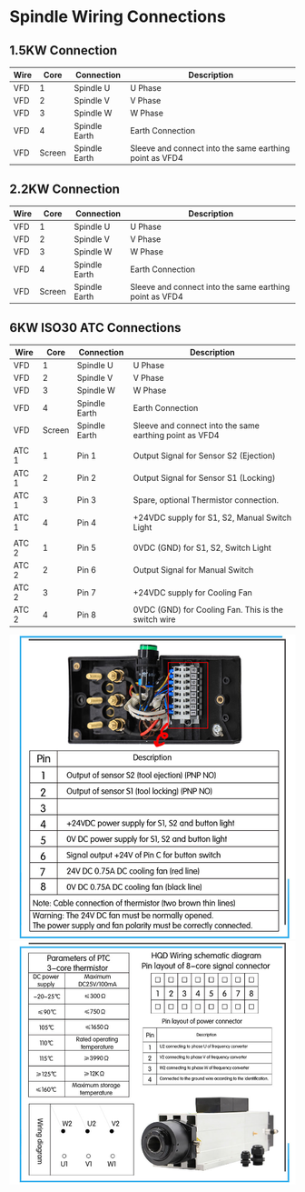 # Spindle Wiring Connections

## 1.5KW Connection

| Wire| Core |Connection | Description |
|-|-|-|-|
|VFD| 1| Spindle U | U Phase |
|VFD| 2| Spindle V | V Phase |
|VFD| 3| Spindle W | W Phase |
|VFD| 4| Spindle Earth| Earth Connection |
|VFD| Screen | Spindle Earth | Sleeve and connect into the same earthing point as VFD4

## 2.2KW Connection

| Wire| Core |Connection | Description |
|-|-|-|-|
|VFD| 1| Spindle U | U Phase |
|VFD| 2| Spindle V | V Phase |
|VFD| 3| Spindle W | W Phase |
|VFD| 4| Spindle Earth| Earth Connection |
|VFD| Screen | Spindle Earth | Sleeve and connect into the same earthing point as VFD4

## 6KW ISO30 ATC Connections

| Wire| Core |Connection | Description |
|-|-|-|-|
|VFD| 1| Spindle U | U Phase |
|VFD| 2| Spindle V | V Phase |
|VFD| 3| Spindle W | W Phase |
|VFD| 4| Spindle Earth| Earth Connection |
|VFD| Screen | Spindle Earth | Sleeve and connect into the same earthing point as VFD4
||||
|ATC 1| 1 | Pin 1 | Output Signal for Sensor S2 (Ejection)
|ATC 1| 2 | Pin 2 | Output Signal for Sensor S1 (Locking)
|ATC 1| 3 | Pin 3 | Spare, optional Thermistor connection.  
|ATC 1| 4 | Pin 4 | +24VDC supply for S1, S2, Manual Switch Light
||||
|ATC 2| 1 | Pin 5 | 0VDC (GND) for S1, S2, Switch Light
|ATC 2| 2 | Pin 6 | Output Signal for Manual Switch
|ATC 2| 3 | Pin 7 | +24VDC supply for Cooling Fan
|ATC 2| 4 | Pin 8 | 0VDC (GND) for Cooling Fan.  This is the switch wire 

![image](images\6KW-ISO30-ATC-SPINDLE-WIRING-CONNECTIONS.jpg)
![image](images\6KW-ISO30-ATC-SPINDLE-WIRING-DESCRIPTION.jpg)